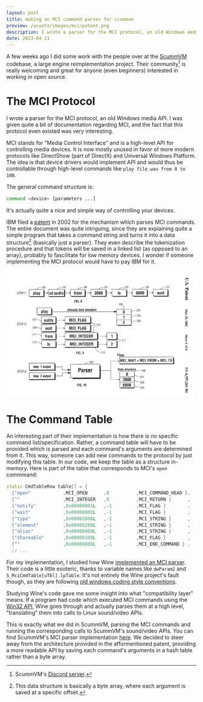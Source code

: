 ```yaml
---
layout: post
title: making an MCI command parser for scummvm
preview: /assets/images/mci/patent.png
description: I wrote a parser for the MCI protocol, an old Windows media API.
date: 2023-04-11
---
```



A few weeks ago I did some work with the people over at the [ScummVM](https://www.scummvm.org/) codebase, 
a large engine reimplementation project.
Their community[^1] is really welcoming and great for anyone (even beginners) interested in
working in open source.

# The MCI Protocol

I wrote a parser for the MCI protocol, an old Windows media API.
I was given quite a bit of documentation regarding MCI, and the fact that this protocol 
even existed was very interesting.

MCI stands for "Media Control Interface" and is a high-level API for
controlling media devices. It is now mostly unused in favor of more modern
protocols like DirectShow (part of DirectX) and Universal Windows Platform. The
idea is that device drivers would implement API and would thus be controllable through
high-level commands like `play file.wav from 0 to 100`.

The general command structure is:

```bash
command <device> [parameters ...]
```

It's actually quite a nice and simple way of controlling your devices. 

IBM filed a [patent](https://patents.google.com/patent/US6397263) in 2002 for
the mechanism which parses MCI commands. The entire document was quite
intriguing, since they are explaining quite a simple program that takes a
command string and turns it into a data structure[^2] (basically just a parser).
They even describe the tokenization procedure and that
tokens will be saved in a linked list (as opposed to an array), probably to
fascilitate for low memory devices. 
I wonder if someone implementing the MCI protocol would have to pay IBM for it. 

![MCI Patent (parsing part)](/assets/images/mci/patent.png)

# The Command Table

An interesting part of their implementation is how there is no
specific command list/specification. Rather, a command table 
will have to be provided which is parsed and each command's arguments
are determined from it.
This way, someone can add new commands to the protocol by just modifying this table.
In our code, we keep the table as a structure in-memory.
Here is part of the table that corresponds to MCI's `open` commmand:

```cpp
static CmdTableRow table[] = {
  {"open"            ,MCI_OPEN      ,0          ,MCI_COMMAND_HEAD },
  {""                ,MCI_INTEGER   ,0          ,MCI_RETURN }      ,
  {"notify"          ,0x00000001L   ,-1         ,MCI_FLAG }        ,
  {"wait"            ,0x00000002L   ,-1         ,MCI_FLAG }        ,
  {"type"            ,0x00002000L   ,-1         ,MCI_STRING }      ,
  {"element"         ,0x00000200L   ,-1         ,MCI_STRING }      ,
  {"alias"           ,0x00000400L   ,-1         ,MCI_STRING }      ,
  {"shareable"       ,0x00000100L   ,-1         ,MCI_FLAG }        ,
  {""                ,0x00000000L   ,-1         ,MCI_END_COMMAND } ,
  // ...
```

For my implementation, I studied how Wine [implemented an MCI parser](https://github.com/wine-mirror/wine/blob/9e99c6f66d236101a084b6a3a24c98b5c8677fe5/dlls/winmm/mci.c).
Their code is a little esoteric, thanks to variable names like `dwParam2` and
`S_MciCmdTable[uTbl].lpTable`. It's not entirely the Wine project's fault
though, as they are following [old windows coding style conventions](https://learn.microsoft.com/en-us/windows/win32/stg/coding-style-conventions).

Studying Wine's code gave me some insight into what "compatibility layer" means.
If a program had code which executed MCI commands using the [Win32 API](https://learn.microsoft.com/en-us/windows/win32/multimedia/sending-a-command), Wine goes through and actually parses 
them at a high level, "translating" them into calls to Linux sound/video APIs.

This is exactly what we did in ScummVM, parsing the MCI commands and running the corresponding
calls to ScummVM's sound/video APIs.
You can find ScummVM's MCI parser implementation [here](https://github.com/scummvm/scummvm/blob/master/engines/director/lingo/lingo-mci.cpp).
We decided to steer away from the architecture provided in the afformentioned
patent, providing a more readable API by saving each command's arguments in a hash table 
rather than a byte array.

[^1]: ScummVM's [Discord server](https://discord.gg/4cDsMNtcpG).
[^2]: This data structure is basically a byte array, where each argument is saved at a specific offset.
